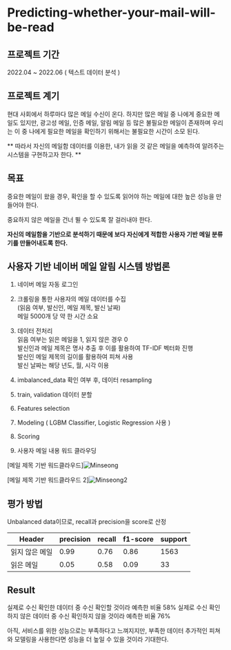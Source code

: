 # Predicting-whether-your-mail-will-be-read

## 프로젝트 기간
2022.04 ~ 2022.06 ( 텍스트 데이터 분석 )

## 프로젝트 계기
현대 사회에서 하루마다 많은 메일 수신이 온다. 하지만 많은 메일 중 나에게 중요한 메일도 있지만, 광고성 메일, 인증 메일, 알림 메일 등 많은 불필요한 메일이 존재하며 우리는 이 중 나에게 필요한 메일을 확인하기 위해서는 불필요한 시간이 소모 된다.



** 따라서 자신의 메일함 데이터를 이용한, 내가 읽을 것 같은 메일을 예측하여 알려주는 시스템을 구현하고자 한다. **



## 목표


중요한 메일이 왔을 경우, 확인을 할 수 있도록 읽어야 하는 메일에 대한 높은 성능을 만들어야 한다.

중요하지 않은 메일을 건너 뛸 수 있도록 잘 걸러내야 한다.

**자신의 메일함을 기반으로 분석하기 때문에 보다 자신에게 적합한 사용자 기반 메일 분류기를 만들어내도록 한다.**

## **사용자 기반 네이버 메일 알림 시스템 방법론**

1. 네이버 메일 자동 로그인


2. 크롤링을 통한 사용자의 메일 데이터를 수집 <br/>
    (읽음 여부, 발신인, 메일 제목, 발신 날짜)  <br/>
    메일 5000개 당 약 한 시간 소요
    
    
3. 데이터 전처리 <br/>
    읽음 여부는 읽은 메일을 1, 읽지 않은 경우 0 <br/>
    발신인과 메일 제목은 명사 추출 후 이를 활용하여 TF-IDF 벡터화 진행 <br/>
    발신인 메일 제목의 길이를 활용하여 피쳐 사용 <br/>
    발신 날짜는 해당 년도, 월, 시각 이용


4. imbalanced_data 확인 여부 후, 데이터 resampling 


5. train, validation 데이터 분할


6. Features selection


7. Modeling ( LGBM Classifier, Logistic Regression 사용 )


8. Scoring


9. 사용자 메일 내용 워드 클라우딩


[메일 제목 기반 워드클라우드]![Minseong](https://user-images.githubusercontent.com/91547241/216985220-55ca6a36-28ee-4b23-9171-21a5948fb749.png)


[메일 제목 기반 워드클라우드 2]![Minseong2](https://user-images.githubusercontent.com/91547241/216985246-1864fec1-c4d9-45dd-bb12-bcc2f5eb23f4.png)



## 평가 방법


Unbalanced data이므로, recall과 precision을 score로 산정



Header|precision|recall|f1-score|support
---|---|---|---|---|
읽지 않은 메일|0.99|0.76|0.86|1563|
읽은 메일|0.05|0.58|0.09|33|


## Result

실제로 수신 확인한 데이터 중 수신 확인할 것이라 예측한 비율 58%
실제로 수신 확인하지 않은 데이터 중 수신 확인하지 않을 것이라 예측한 비율 76%

아직, 서비스를 위한 성능으로는 부족하다고 느껴지지만, 부족한 데이터 추가적인 피쳐와 모델링을 사용한다면 성능을 더 높일 수 있을 것이라 기대한다.
